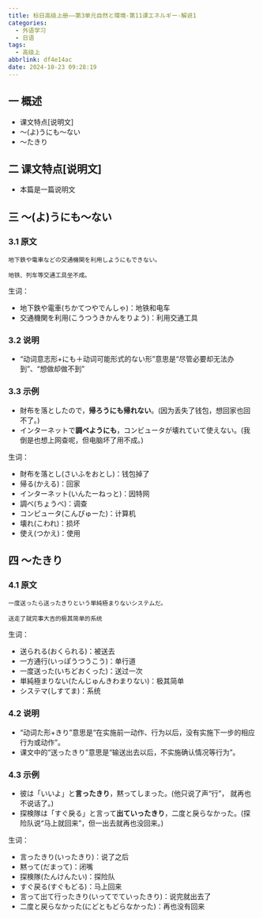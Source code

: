 ```yaml
---
title: 标日高级上册——第3单元自然と環境-第11课エネルギー-解说1
categories:
  - 外语学习
  - 日语
tags:
  - 高级上
abbrlink: df4e14ac
date: 2024-10-23 09:28:19
---
```

## 一 概述

* 课文特点[说明文]
* ～(よ)うにも～ない
* ～たきり

<!--more-->

## 二  课文特点[说明文]

* 本篇是一篇说明文

## 三 ～(よ)うにも～ない

### 3.1 原文

```
地下鉄や電車などの交通機関を利用しようにもできない。

地铁、列车等交通工具坐不成。
```

生词：

* 地下鉄や電車(ちかてつやでんしゃ)：地铁和电车
* 交通機関を利用(こうつうきかんをりよう)：利用交通工具

### 3.2 说明

* “动词意志形+にも＋动词可能形式的ない形”意思是“尽管必要却无法办到”、“想做却做不到”

### 3.3 示例

* 財布を落としたので，**帰ろうにも帰れない**。(因为丢失了钱包，想回家也回不了。)
* インターネットで**調ベようにも**，コンビュータが壊れていて使えない。(我倒是也想上网查呢，但电脑坏了用不成。)


生词：

* 財布を落とし(さいふをおとし)：钱包掉了
* 帰る(かえる)：回家
* インターネット(いんたーねっと)：因特网
* 調べ(ちょうべ)：调查
* コンピュータ(こんぴゅーた)：计算机
* 壊れ(こわれ)：损坏
* 使え(つかえ)：使用

## 四 ～たきり

### 4.1 原文

```
一度送ったら送ったきりという単純極まりないシステムだ。

送走了就完事大吉的极其简单的系统
```

生词：

* 送られる(おくられる)：被送去
* 一方通行(いっぽうつうこう)：单行道
* 一度送った(いちどおくった)：送过一次
* 単純極まりない(たんじゅんきわまりない)：极其简单
* システマ(しすてま)：系统

### 4.2 说明

* “动词た形+きり”意思是“在实施前一动作、行为以后，没有实施下一步的相应行为或动作”。
* 课文中的“送ったきり”意思是“输送出去以后，不实施确认情况等行为”。

### 4.3 示例

* 彼は「いいよ」と**言ったきり**，黙ってしまった。(他只说了声“行”， 就再也不说话了。)
* 探検隊は「すぐ戾る」と言って**出ていったきり**，二度と戾らなかった。(探险队说“马上就回来”，但一出去就再也没回来。)

生词：

* 言ったきり(いったきり)：说了之后
* 黙って(だまって)：闭嘴
* 探検隊(たんけんたい)：探险队
* すぐ戻る(すぐもどる)：马上回来
* 言って出て行ったきり(いってでていったきり)：说完就出去了
* 二度と戻らなかった(にどともどらなかった)：再也没有回来

